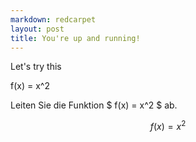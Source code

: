 ```yaml
---
markdown: redcarpet
layout: post
title: You're up and running!
---
```

Let's try this

f(x) = x^2

Leiten Sie die Funktion $ f(x) = x^2 $ ab.

$$ f(x) = x^2 $$
